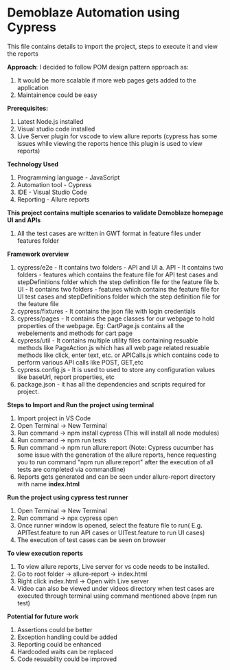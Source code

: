 # Demoblaze Automation using Cypress

This file contains details to import the project, steps to execute it and view the reports

**Approach**: I decided to follow POM design pattern approach as:  
 1. It would be more scalable if more web pages gets added to the application
 2. Maintainence could be easy

**Prerequisites:**
1. Latest Node.js installed
2. Visual studio code installed
3. Live Server plugin for vscode to view allure reports (cypress has some issues while viewing the reports hence this plugin is used to view reports)


**Technology Used**  
1. Programming language - JavaScript
2. Automation tool - Cypress
3. IDE - Visual Studio Code
4. Reporting - Allure reports 

**This project contains multiple scenarios to validate Demoblaze homepage UI and APIs**

 1. All the test cases are written in GWT format in feature files under features folder
 
**Framework overview** 

 1. cypress/e2e - It contains two folders - API and UI
    a. API - It contains two folders - features which contains the feature file for API test cases and stepDefinitions folder which the step definition file for the feature file
    b. UI - It contains two folders - features which contains the feature file for UI test cases and stepDefinitions folder which the step definition file for the feature file
 2. cypress/fixtures - It contains the json file with login credentials
 3. cypress/pages - It contains the page classes for our webpage to hold properties of the webpage. Eg: CartPage.js contains all the webelements and methods for cart page
 4. cypress/util - It contains multiple utility files containing resuable methods like PageAction.js which has all web page related resuable methods like click, enter text, etc. or APICalls.js which contains code to perform various API calls like POST, GET,etc
 5. cypress.config.js - It is used to used to store any configuration values like baseUrl, report properties, etc
 5. package.json - it has all the dependencies and scripts required for project.

 
**Steps to Import and Run the project using terminal**

 1. Import project in VS Code
 2. Open Terminal -> New Terminal
 3. Run command -> npm install cypress (This will install all node modules) 
 4. Run command -> npm run tests
 5. Run command -> npm run allure:report (Note: Cypress cucumber has some issue with the generation of the allure reports, hence requesting you to run command "npm run allure:report" after the execution of all tests are completed via commandline)
 6. Reports gets generated and can be seen under allure-report directory with name **index.html**

**Run the project using cypress test runner** 
 1. Open Terminal -> New Terminal
 2. Run command -> npx cypress open
 3. Once runner window is opened, select the feature file to run( E.g. APITest.feature to run API cases or UITest.feature to run UI cases) 
 4. The execution of test cases can be seen on browser

**To view execution reports**
 1. To view allure reports, Live server for vs code needs to be installed.
 2. Go to root folder -> allure-report -> index.html
 3. Right click index.html -> Open with Live server
 4. Video can also be viewed under videos directory when test cases are executed through terminal using command mentioned above (npm run test)

**Potential for future work**
 1. Assertions could be better
 2. Exception handling could be added
 3. Reporting could be enhanced
 4. Hardcoded waits can be replaced
 5. Code resuabilty could be improved

